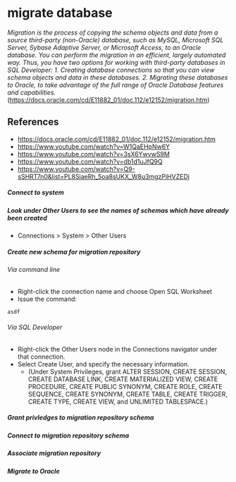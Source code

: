 # migrate database

*Migration is the process of copying the schema objects and data from a source third-party (non-Oracle) database, such as MySQL, Microsoft SQL Server, Sybase Adaptive Server, or Microsoft Access, to an Oracle database. You can perform the migration in an efficient, largely automated way. Thus, you have two options for working with third-party databases in SQL Developer: 1. Creating database connections so that you can view schema objects and data in these databases. 2. Migrating these databases to Oracle, to take advantage of the full range of Oracle Database features and capabilities.* (https://docs.oracle.com/cd/E11882_01/doc.112/e12152/migration.htm)

## References
* https://docs.oracle.com/cd/E11882_01/doc.112/e12152/migration.htm
* https://www.youtube.com/watch?v=W1QaEHpNw6Y
* https://www.youtube.com/watch?v=3sX6YwvwS9M
* https://www.youtube.com/watch?v=db1d1uJfQ9Q
* https://www.youtube.com/watch?v=Q9-sSHRT7n0&list=PL8SiaeRh_5oa8sUKX_W8u3mgzPiHVZEDj

##### Connect to system

##### Look under Other Users to see the names of schemas which have already been created
* Connections > System > Other Users

##### Create new schema for migration repository
###### Via command line
* Right-click the connection name and choose Open SQL Worksheet
* Issue the command: 
```
asdf
```
###### Via SQL Developer
* Right-click the Other Users node in the Connections navigator under that connection.
* Select Create User, and specify the necessary information.
  * (Under System Privileges, grant ALTER SESSION, CREATE SESSION, CREATE DATABASE LINK, CREATE MATERIALIZED VIEW, CREATE PROCEDURE, CREATE PUBLIC SYNONYM, CREATE ROLE, CREATE SEQUENCE, CREATE SYNONYM, CREATE TABLE, CREATE TRIGGER, CREATE TYPE, CREATE VIEW, and UNLIMITED TABLESPACE.)

##### Grant privledges to migration repository schema
##### Connect to migration repository schema
##### Associate migration repository
##### Migrate to Oracle



